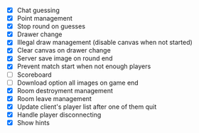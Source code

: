  - [x] Chat guessing
 - [x] Point management
 - [x] Stop round on guesses
 - [x] Drawer change
 - [x] Illegal draw management (disable canvas when not started)
 - [x] Clear canvas on drawer change
 - [x] Server save image on round end
 - [x] Prevent match start when not enough players
 - [ ] Scoreboard
 - [ ] Download option all images on game end
 - [x] Room destroyment management
 - [x] Room leave management
 - [x] Update client's player list after one of them quit
 - [x] Handle player disconnecting
 - [x] Show hints